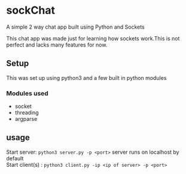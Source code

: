 # sockChat
A simple 2 way chat app built using Python and Sockets

This chat app was made just for learning how sockets work.This is not perfect and lacks many features for now. 

## Setup
This was set up using python3 and a few built in python modules 
### Modules used
* socket  
* threading  
* argparse  

## usage
Start server: `python3 server.py -p <port>` server runs on localhost by default  
Start client(s) : `python3 client.py -ip <ip of server> -p <port>`  
